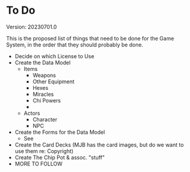# To Do

Version: 20230701.0

This is the proposed list of things that need to be done for the Game System, in the order that they should probably be done.

- Decide on which License to Use
- Create the Data Model
  - Items
    - Weapons
    - Other Equipment
    - Hexes
    - Miracles
    - Chi Powers
    -
  - Actors
    - Character
    - NPC
- Create the Forms for the Data Model
  - See
- Create the Card Decks (MJB has the card images, but do we want to use them re: Copyright)
- Create The Chip Pot & assoc. "stuff"
- MORE TO FOLLOW

